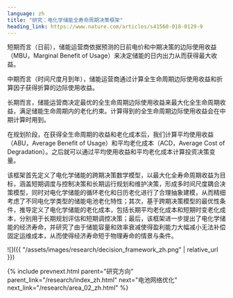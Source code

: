 ```yaml
---
language: zh
title: "研究：电化学储能全寿命周期决策框架"
heading_link: https://www.nature.com/articles/s41560-018-0129-9
---
```

短期而言（日前），储能运营商依据预测的日前电价和中期决策的边际使用收益（MBU，Marginal Benefit of Usage）来决定储能的日内出力从而获得最大收益。

中期而言（时间尺度月到年），储能运营商通过计算全生命周期边际使用收益和折算因子获得折算的边际使用收益。

长期而言，储能运营商决定最优的全生命周期边际使用收益来最大化全生命周期收益，满足储能生命周期内的老化约束。计算得到的全生命周期边际使用收益会在中期计算时用到。

在规划阶段，在获得全生命周期的收益和老化成本后，我们计算平均使用收益（ABU，Average Benefit of Usage）和平均老化成本（ACD，Average Cost of Degradation）。之后就可以通过平均使用收益和平均老化成本计算投资决策变量。

该框架首先定义了电化学储能的跨期决策数学模型，以最大化全寿命周期收益为目标，涵盖短期调度与控制决策和长期运行规划和维护决策，形成多时间尺度耦合决策模型，同时对电化学储能的循环老化和日历老化进行了合理抽象建模，从而精细考虑了不同电化学类型的储能电池老化特性；其次，基于跨期决策模型的最优性条件，推导定义了电化学储能的老化成本，包括长期平均老化成本和短期时变老化成本，分别用于长期规划评估和短期调控决策；最后，该框架进一步提出了电化学储能的经济寿命，并研究了由于储能容量和效率衰减使得盈利能力大幅减小无法补偿固定运维成本，从而使得经济寿命短于物理寿命的情景与条件。

![]({{ "/assets/images/research/decision_framework_zh.png" | relative_url }})

{% include prevnext.html parent="研究方向" parent_link="/research/index_zh.html" next="电池网络优化" next_link="/research/area_02_zh.html" %}